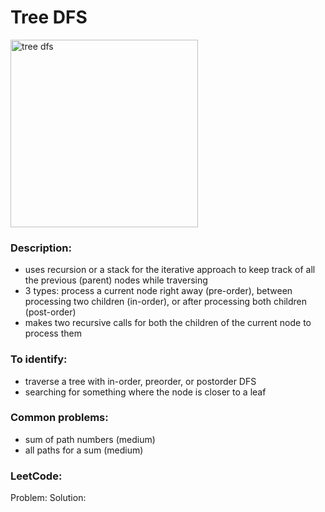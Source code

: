 # Tree DFS
<img src="https://github.com/OleksandrLevinskyi/DataStructAndAlgoDocs/blob/main/patterns/images/tree-dfs.png" alt="tree dfs" width="300"/>

### Description:
* uses recursion or a stack for the iterative approach to keep track of all the previous (parent) nodes while traversing
* 3 types: process a current node right away (pre-order), between processing two children (in-order), or after processing both children (post-order)
* makes two recursive calls for both the children of the current node to process them

### To identify:
* traverse a tree with in-order, preorder, or postorder DFS
* searching for something where the node is closer to a leaf

### Common problems:
* sum of path numbers (medium)
* all paths for a sum (medium)

### LeetCode:
Problem:
Solution: